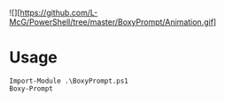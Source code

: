 ![][https://github.com/L-McG/PowerShell/tree/master/BoxyPrompt/Animation.gif]

# Usage
```
Import-Module .\BoxyPrompt.ps1
Boxy-Prompt
```